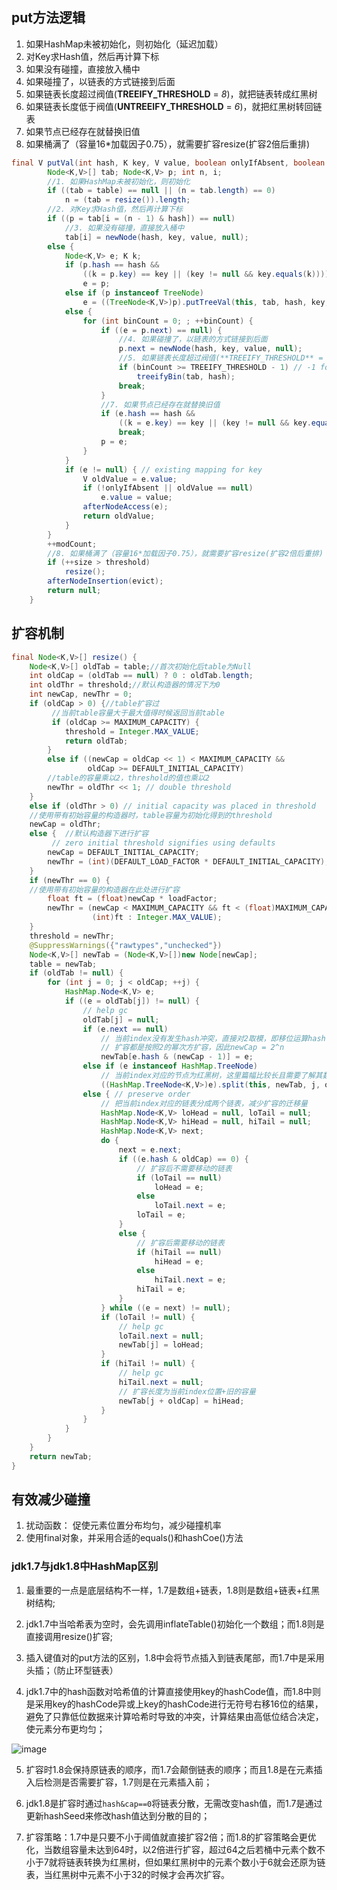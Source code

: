## put方法逻辑
1. 如果HashMap未被初始化，则初始化（延迟加载）
2. 对Key求Hash值，然后再计算下标
3. 如果没有碰撞，直接放入桶中
4. 如果碰撞了，以链表的方式链接到后面
5. 如果链表长度超过阀值(**TREEIFY_THRESHOLD** = *8*)，就把链表转成红黑树
6. 如果链表长度低于阀值(**UNTREEIFY_THRESHOLD** = *6*)，就把红黑树转回链表
7. 如果节点已经存在就替换旧值
8. 如果桶满了（容量16*加载因子0.75），就需要扩容resize(扩容2倍后重排)


```java
final V putVal(int hash, K key, V value, boolean onlyIfAbsent, boolean evict) {
        Node<K,V>[] tab; Node<K,V> p; int n, i;
        //1. 如果HashMap未被初始化，则初始化
        if ((tab = table) == null || (n = tab.length) == 0)
            n = (tab = resize()).length;
        //2. 对Key求Hash值，然后再计算下标
        if ((p = tab[i = (n - 1) & hash]) == null)
            //3. 如果没有碰撞，直接放入桶中
            tab[i] = newNode(hash, key, value, null);
        else {
            Node<K,V> e; K k;
            if (p.hash == hash &&
                ((k = p.key) == key || (key != null && key.equals(k))))
                e = p;
            else if (p instanceof TreeNode)
                e = ((TreeNode<K,V>)p).putTreeVal(this, tab, hash, key, value);
            else {
                for (int binCount = 0; ; ++binCount) {
                    if ((e = p.next) == null) {
                        //4. 如果碰撞了，以链表的方式链接到后面
                        p.next = newNode(hash, key, value, null);
                        //5. 如果链表长度超过阀值(**TREEIFY_THRESHOLD** = *8*)，就把链表转成红黑树
                        if (binCount >= TREEIFY_THRESHOLD - 1) // -1 for 1st
                            treeifyBin(tab, hash);
                        break;
                    }
                    //7. 如果节点已经存在就替换旧值
                    if (e.hash == hash &&
                        ((k = e.key) == key || (key != null && key.equals(k))))
                        break;
                    p = e;
                }
            }
            if (e != null) { // existing mapping for key
                V oldValue = e.value;
                if (!onlyIfAbsent || oldValue == null)
                    e.value = value;
                afterNodeAccess(e);
                return oldValue;
            }
        }
        ++modCount;
        //8. 如果桶满了（容量16*加载因子0.75），就需要扩容resize(扩容2倍后重排)
        if (++size > threshold)
            resize();
        afterNodeInsertion(evict);
        return null;
    }
```


## 扩容机制
```java
final Node<K,V>[] resize() {
    Node<K,V>[] oldTab = table;//首次初始化后table为Null
    int oldCap = (oldTab == null) ? 0 : oldTab.length;
    int oldThr = threshold;//默认构造器的情况下为0
    int newCap, newThr = 0;
    if (oldCap > 0) {//table扩容过
         //当前table容量大于最大值得时候返回当前table
         if (oldCap >= MAXIMUM_CAPACITY) {
            threshold = Integer.MAX_VALUE;
            return oldTab;
        }
        else if ((newCap = oldCap << 1) < MAXIMUM_CAPACITY &&
                 oldCap >= DEFAULT_INITIAL_CAPACITY)
        //table的容量乘以2，threshold的值也乘以2           
        newThr = oldThr << 1; // double threshold
    }
    else if (oldThr > 0) // initial capacity was placed in threshold
    //使用带有初始容量的构造器时，table容量为初始化得到的threshold
    newCap = oldThr;
    else {  //默认构造器下进行扩容  
         // zero initial threshold signifies using defaults
        newCap = DEFAULT_INITIAL_CAPACITY;
        newThr = (int)(DEFAULT_LOAD_FACTOR * DEFAULT_INITIAL_CAPACITY);
    }
    if (newThr == 0) {
    //使用带有初始容量的构造器在此处进行扩容
        float ft = (float)newCap * loadFactor;
        newThr = (newCap < MAXIMUM_CAPACITY && ft < (float)MAXIMUM_CAPACITY ?
                  (int)ft : Integer.MAX_VALUE);
    }
    threshold = newThr;
    @SuppressWarnings({"rawtypes","unchecked"})
    Node<K,V>[] newTab = (Node<K,V>[])new Node[newCap];
    table = newTab;
    if (oldTab != null) {
        for (int j = 0; j < oldCap; ++j) {
            HashMap.Node<K,V> e;
            if ((e = oldTab[j]) != null) {
                // help gc
                oldTab[j] = null;
                if (e.next == null)
                    // 当前index没有发生hash冲突，直接对2取模，即移位运算hash &（2^n -1）
                    // 扩容都是按照2的幂次方扩容，因此newCap = 2^n
                    newTab[e.hash & (newCap - 1)] = e;
                else if (e instanceof HashMap.TreeNode)
                    // 当前index对应的节点为红黑树，这里篇幅比较长且需要了解其数据结构跟算法，因此不进行详解，当树的个数小于等于UNTREEIFY_THRESHOLD则转成链表
                    ((HashMap.TreeNode<K,V>)e).split(this, newTab, j, oldCap);
                else { // preserve order
                    // 把当前index对应的链表分成两个链表，减少扩容的迁移量
                    HashMap.Node<K,V> loHead = null, loTail = null;
                    HashMap.Node<K,V> hiHead = null, hiTail = null;
                    HashMap.Node<K,V> next;
                    do {
                        next = e.next;
                        if ((e.hash & oldCap) == 0) {
                            // 扩容后不需要移动的链表
                            if (loTail == null)
                                loHead = e;
                            else
                                loTail.next = e;
                            loTail = e;
                        }
                        else {
                            // 扩容后需要移动的链表
                            if (hiTail == null)
                                hiHead = e;
                            else
                                hiTail.next = e;
                            hiTail = e;
                        }
                    } while ((e = next) != null);
                    if (loTail != null) {
                        // help gc
                        loTail.next = null;
                        newTab[j] = loHead;
                    }
                    if (hiTail != null) {
                        // help gc
                        hiTail.next = null;
                        // 扩容长度为当前index位置+旧的容量
                        newTab[j + oldCap] = hiHead;
                    }
                }
            }
        }
    }
    return newTab;
}
```

## 有效减少碰撞
1. 扰动函数： 促使元素位置分布均匀，减少碰撞机率
2. 使用final对象，并采用合适的equals()和hashCoe()方法
 
### jdk1.7与jdk1.8中HashMap区别

1. 最重要的一点是底层结构不一样，1.7是数组+链表，1.8则是数组+链表+红黑树结构;

2. jdk1.7中当哈希表为空时，会先调用inflateTable()初始化一个数组；而1.8则是直接调用resize()扩容;

3. 插入键值对的put方法的区别，1.8中会将节点插入到链表尾部，而1.7中是采用头插；（防止环型链表）

4. jdk1.7中的hash函数对哈希值的计算直接使用key的hashCode值，而1.8中则是采用key的hashCode异或上key的hashCode进行无符号右移16位的结果，避免了只靠低位数据来计算哈希时导致的冲突，计算结果由高低位结合决定，使元素分布更均匀；

![image](https://img-blog.csdn.net/20180721235229659?watermark/2/text/aHR0cHM6Ly9ibG9nLmNzZG4ubmV0L3YxMjM0MTE3Mzk=/font/5a6L5L2T/fontsize/400/fill/I0JBQkFCMA==/dissolve/70)

5. 扩容时1.8会保持原链表的顺序，而1.7会颠倒链表的顺序；而且1.8是在元素插入后检测是否需要扩容，1.7则是在元素插入前；
6. jdk1.8是扩容时通过```hash&cap==0```将链表分散，无需改变hash值，而1.7是通过更新hashSeed来修改hash值达到分散的目的；

7. 扩容策略：1.7中是只要不小于阈值就直接扩容2倍；而1.8的扩容策略会更优化，当数组容量未达到64时，以2倍进行扩容，超过64之后若桶中元素个数不小于7就将链表转换为红黑树，但如果红黑树中的元素个数小于6就会还原为链表，当红黑树中元素不小于32的时候才会再次扩容。


